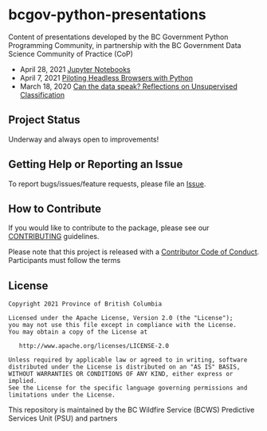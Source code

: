 # bcgov-python-presentations
Content of presentations developed by the BC Government Python Programming Community, in partnership with the BC Government Data Science Community of Practice (CoP)

* April 28, 2021 [Jupyter Notebooks](https://github.com/bcgov/bcgov-python-presentations/tree/master/Jupyter%20Notebooks%20-%202021-04-28)
* April 7, 2021 [Piloting Headless Browsers with Python](20210407_taylor_headless_browsers)
* March 18, 2020 [Can the data speak? Reflections on Unsupervised Classification](https://github.com/bcgov/bcgov-python-presentations/tree/master/20200318_richardson_unsupervised_classification)

## Project Status
Underway and always open to improvements!

## Getting Help or Reporting an Issue

To report bugs/issues/feature requests, please file an
[Issue](https://github.com/bcgov/bcgov-python-presentations/issues/).

## How to Contribute

If you would like to contribute to the package, please see our
[CONTRIBUTING](CONTRIBUTING.md) guidelines.

Please note that this project is released with a [Contributor Code of
Conduct](CODE_OF_CONDUCT.md). Participants must follow the terms

## License

    Copyright 2021 Province of British Columbia

    Licensed under the Apache License, Version 2.0 (the "License");
    you may not use this file except in compliance with the License.
    You may obtain a copy of the License at

       http://www.apache.org/licenses/LICENSE-2.0

    Unless required by applicable law or agreed to in writing, software
    distributed under the License is distributed on an "AS IS" BASIS,
    WITHOUT WARRANTIES OR CONDITIONS OF ANY KIND, either express or implied.
    See the License for the specific language governing permissions and
    limitations under the License.

This repository is maintained by the BC Wildfire Service (BCWS) Predictive Services Unit (PSU) and partners
